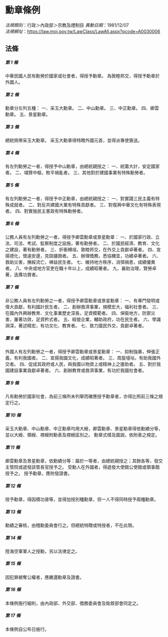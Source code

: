 # 勳章條例

*法規類別*：行政＞內政部＞宗教及禮制目
*異動日期*：1981/12/07  
*法規網址*：https://law.moj.gov.tw/LawClass/LawAll.aspx?pcode=A0030006



## 法條
##### 第 1 條
中華民國人民有勳勞於國家或社會者，得授予勳章。
為敦睦邦交，得授予勳章於外國人。

##### 第 2 條
勳章分左列五種：
一、采玉大勳章。
二、中山勳章。
三、中正勳章。
四、卿雲勳章。
五、景星勳章。

##### 第 3 條
總統佩帶采玉大勳章。
采玉大勳章得特贈外國元首，並得派專使齎送。

##### 第 4 條
有左列勳勞之一者，得授予中山勳章，由總統親授之：
一、統籌大計，安定國家者。
二、翊贊中樞，敉平禍亂者。
三、其他對於建國事業有特殊勳勞者。

##### 第 5 條
有左列勳勞之一者，得授予中正勳章，由總統親授之：
一、對實踐三民主義有特殊成就者。
二、對反共建國大業有特殊貢獻者。
三、對復興中華文化有特殊表現者。
四、對實施民主憲政有特殊勳勞者。

##### 第 6 條
公務人員有左列勳勞之一者，得授予卿雲勳章或景星勳章：
一、於國家行政、立法、司法、考試、監察制度之設施，著有勳勞者。
二、於國民經濟、教育、文化之建設，著有勳勞者。
三、折衝樽俎，敦睦邦交，在外交上貢獻卓著者。
四、宣揚德化，懷遠安邊，克固疆圉者。
五、辦理僑務，悉協機宜，功績卓著者。
六、救助災害，撫綏流亡，裨益民生者。
七、維持地方秩序，消弭禍患，成績優異者。
八、中央或地方官吏在職十年以上，成績昭著者。
九、襄助治理，賢勞卓著，迭膺功賞者。

##### 第 7 條
非公務人員有左列勳勞之一者，得授予卿雲勳章或景星勳章：
一、有專門發明或偉大貢獻，有利國計民生者。
二、創辦救濟事業，規模宏大，福利社會者。
三、在國內外興辦教育、文化事業歷史深長，足資模範者。
四、保衛地方，防禦災害，屢著功效，足資矜式者。
五、經營企業，輔助政府，功在民生者。
六、學識淵深，著述精宏，有功文化、教育者。
七、致力國民外交，貢獻卓著者。

##### 第 8 條
外國人有左列勳勞之一者，得授予卿雲勳章或景星勳章：
一、抑制強暴，伸張正義，有利我國者。
二、宣揚我國文化，成績昭著者。
三、周旋壇坫，有助我國外交者。
四、促成其政府或人民，與我國以物資上或精神上之援助者。
五、對於我國建設事業貢獻卓著者。
六、創辦教育或救濟事業，有功於我國社會者。

##### 第 9 條
凡有勳勞於國家社會，為前三條所未列舉而確應授予勳章者，亦得比照前三條之規定行之。

##### 第 10 條
采玉大勳章、中山勳章、中正勳章均用大綬，卿雲勳章、景星勳章得依勳績分等，並以大綬、領綬、襟綬附勳表及襟綬區別之。
勳章式樣及圖說，依附表之規定。

##### 第 11 條
卿雲勳章及景星勳章，依勳績分等：屬於一等者，由總統親授之；其餘各等，發交主管院或遞發該管長官授予之。
受勳人在外國者，得遞發大使館公使館或領事館授予之。
授予勳章，應附發證書。

##### 第 12 條
授予勳章，得因積功晉等，並得加授別種勳章，但一人不得同時授予兩種勳章。

##### 第 13 條
勳績之審核，由稽勳委員會行之。但總統特贈或特授者，不在此限。

##### 第 14 條
陸海空軍軍人之授勳，另以法律定之。

##### 第 15 條
因犯罪褫奪公權者，應繳還勳章及證書。

##### 第 16 條
本條例施行細則，由內政部、外交部、僑務委員會及銓敘部會同定之。

##### 第 17 條
本條例自公布日施行。


